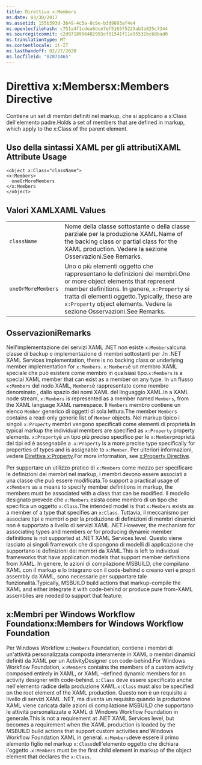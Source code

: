 ```yaml
---
title: Direttiva x:Members
ms.date: 03/30/2017
ms.assetid: 155b393d-3b49-4c5a-8c9e-b3d9893af4e4
ms.openlocfilehash: c751a4f1cdea8dce7ef5165f5225ab3a825c7344
ms.sourcegitcommit: c2d9718996402993cf31541f11e95531bc68bad0
ms.translationtype: MT
ms.contentlocale: it-IT
ms.lasthandoff: 02/27/2020
ms.locfileid: "82071465"
---
```

# <a name="xmembers-directive"></a><span data-ttu-id="34152-102">Direttiva x:Members</span><span class="sxs-lookup"><span data-stu-id="34152-102">x:Members Directive</span></span>
<span data-ttu-id="34152-103">Contiene un set di membri definiti nel markup, che si applicano a x:Class dell'elemento padre.</span><span class="sxs-lookup"><span data-stu-id="34152-103">Holds a set of members that are defined in markup, which apply to the x:Class of the parent element.</span></span>

## <a name="xaml-attribute-usage"></a><span data-ttu-id="34152-104">Uso della sintassi XAML per gli attributi</span><span class="sxs-lookup"><span data-stu-id="34152-104">XAML Attribute Usage</span></span>

```xaml
<object x:Class="className">
<x:Members>
  oneOrMoreMembers
</x:Members
</object>
```

## <a name="xaml-values"></a><span data-ttu-id="34152-105">Valori XAML</span><span class="sxs-lookup"><span data-stu-id="34152-105">XAML Values</span></span>

|||
|-|-|
|`className`|<span data-ttu-id="34152-106">Nome della classe sottostante o della classe parziale per la produzione XAML.</span><span class="sxs-lookup"><span data-stu-id="34152-106">Name of the backing class or partial class for the XAML production.</span></span> <span data-ttu-id="34152-107">Vedere la sezione Osservazioni.</span><span class="sxs-lookup"><span data-stu-id="34152-107">See Remarks.</span></span>|
|`oneOrMoreMembers`|<span data-ttu-id="34152-108">Uno o più elementi oggetto che rappresentano le definizioni dei membri.</span><span class="sxs-lookup"><span data-stu-id="34152-108">One or more object elements that represent member definitions.</span></span> <span data-ttu-id="34152-109">In genere, `x:Property` si tratta di elementi oggetto.</span><span class="sxs-lookup"><span data-stu-id="34152-109">Typically, these are `x:Property` object elements.</span></span> <span data-ttu-id="34152-110">Vedere la sezione Osservazioni.</span><span class="sxs-lookup"><span data-stu-id="34152-110">See Remarks.</span></span>|

## <a name="remarks"></a><span data-ttu-id="34152-111">Osservazioni</span><span class="sxs-lookup"><span data-stu-id="34152-111">Remarks</span></span>

<span data-ttu-id="34152-112">Nell'implementazione dei servizi XAML .NET non esiste `x:Members`alcuna classe di backup o implementazione di membri sottostanti per .</span><span class="sxs-lookup"><span data-stu-id="34152-112">In .NET XAML Services implementation, there is no backing class or underlying member implementation for `x:Members`.</span></span> <span data-ttu-id="34152-113">`x:Members`è un membro XAML speciale che può esistere come membro in qualsiasi tipo.</span><span class="sxs-lookup"><span data-stu-id="34152-113">`x:Members` is a special XAML member that can exist as a member on any type.</span></span> <span data-ttu-id="34152-114">In un flusso `x:Members` del nodo XAML, `Members`è rappresentato come membro denominato , dallo spazio dei nomi XAML del linguaggio XAML.</span><span class="sxs-lookup"><span data-stu-id="34152-114">In a XAML node stream, `x:Members` is represented as a member named `Members`, from the XAML language XAML namespace.</span></span> <span data-ttu-id="34152-115">Il `Members` membro contiene un elenco `Member` generico di oggetti di sola lettura.</span><span class="sxs-lookup"><span data-stu-id="34152-115">The member `Members` contains a read-only generic list of `Member` objects.</span></span> <span data-ttu-id="34152-116">Nel markup tipico i singoli `x:Property` membri vengono specificati come elementi di proprietà.</span><span class="sxs-lookup"><span data-stu-id="34152-116">In typical markup the individual members are specified as `x:Property` property elements.</span></span> <span data-ttu-id="34152-117">`x:Property`è un tipo più preciso specifico per le `x:Member`proprietà dei tipi ed è assegnabile a .</span><span class="sxs-lookup"><span data-stu-id="34152-117">`x:Property` is a more precise type specifically for properties of types and is assignable to `x:Member`.</span></span> <span data-ttu-id="34152-118">Per ulteriori informazioni, vedere [Direttiva x:Property](xproperty-directive.md).</span><span class="sxs-lookup"><span data-stu-id="34152-118">For more information, see [x:Property Directive](xproperty-directive.md).</span></span>

<span data-ttu-id="34152-119">Per supportare un utilizzo pratico di `x:Members` come mezzo per specificare le definizioni dei membri nel markup, i membri devono essere associati a una classe che può essere modificata.</span><span class="sxs-lookup"><span data-stu-id="34152-119">To support a practical usage of `x:Members` as a means to specify member definitions in markup, the members must be associated with a class that can be modified.</span></span> <span data-ttu-id="34152-120">Il modello designato prevede che `x:Members` esista come membro di un tipo che specifica un oggetto `x:Class`.</span><span class="sxs-lookup"><span data-stu-id="34152-120">The intended model is that `x:Members` exists as a member of a type that specifies an `x:Class`.</span></span> <span data-ttu-id="34152-121">Tuttavia, il meccanismo per associare tipi e membri o per la produzione di definizioni di membri dinamici non è supportato a livello di servizi XAML .NET.</span><span class="sxs-lookup"><span data-stu-id="34152-121">However, the mechanism for associating types and members or for producing dynamic member definitions is not supported at .NET XAML Services level.</span></span> <span data-ttu-id="34152-122">Questo viene lasciato ai singoli framework che dispongono di modelli di applicazione che supportano le definizioni dei membri da XAML.</span><span class="sxs-lookup"><span data-stu-id="34152-122">This is left to individual frameworks that have application models that support member definitions from XAML.</span></span> <span data-ttu-id="34152-123">In genere, le azioni di compilazione MSBUILD, che compilano XAML con il markup e lo integrano con il code-behind o creano veri e propri assembly da XAML, sono necessarie per supportare tale funzionalità.</span><span class="sxs-lookup"><span data-stu-id="34152-123">Typically, MSBUILD build actions that markup-compile the XAML and either integrate it with code-behind or produce pure from-XAML assemblies are needed to support that feature.</span></span>

## <a name="xmembers-for-windows-workflow-foundation"></a><span data-ttu-id="34152-124">x:Membri per Windows Workflow Foundation</span><span class="sxs-lookup"><span data-stu-id="34152-124">x:Members for Windows Workflow Foundation</span></span>

<span data-ttu-id="34152-125">Per Windows Workflow `x:Members` Foundation, contiene i membri di un'attività personalizzata composta interamente in XAML o membri dinamici definiti da XAML per un ActivityDesigner con code-behind.</span><span class="sxs-lookup"><span data-stu-id="34152-125">For Windows Workflow Foundation, `x:Members` contains the members of a custom activity composed entirely in XAML, or XAML –defined dynamic members for an activity designer with code-behind.</span></span> <span data-ttu-id="34152-126">`x:Class` deve essere specificato anche nell'elemento radice della produzione XAML.</span><span class="sxs-lookup"><span data-stu-id="34152-126">`x:Class` must also be specified on the root element of the XAML production.</span></span> <span data-ttu-id="34152-127">Questo non è un requisito a livello di servizi XAML .NET, ma diventa un requisito quando la produzione XAML viene caricata dalle azioni di compilazione MSBUILD che supportano le attività personalizzate e XAML di Windows Workflow Foundation in generale.</span><span class="sxs-lookup"><span data-stu-id="34152-127">This is not a requirement at .NET XAML Services level, but becomes a requirement when the XAML production is loaded by the MSBUILD build actions that support custom activities and Windows Workflow Foundation XAML in general.</span></span> <span data-ttu-id="34152-128">`x:Members`deve essere il primo elemento figlio nel markup `x:Class`dell'elemento oggetto che dichiara l'oggetto .</span><span class="sxs-lookup"><span data-stu-id="34152-128">`x:Members` must be the first child element in markup of the object element that declares the `x:Class`.</span></span>
